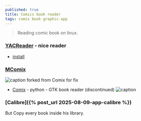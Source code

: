 ```yaml
---
published: true
title: Comics book reader
tags: comix book graphic-app
---
```

> Reading comic book on linux.

### [YACReader](https://yacreader.com/) - nice reader
- [install](https://software.opensuse.org/download.html?project=home%3Aselmf&package=yacreader)

### [MComix](https://sourceforge.net/p/mcomix/wiki/Home/)
![caption](https://a.fsdn.com/allura/p/mcomix/icon?1357631954) forked from Comix for fix 
- [Comix](https://sourceforge.net/projects/comix/) - python - GTK book reader (discontinued) ![caption](http://comix.sourceforge.net/logo.png)
    
### [Calibre]({% post_url 2025-08-09-app-calibre %})
But Copy every book inside his library.
